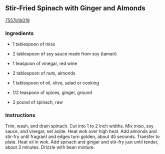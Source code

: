 ## Stir-Fried Spinach with Ginger and Almonds

[7557b1b019](https://recipeland.com/recipe/v/stir-fried-spinach-ginger-almon-32353)

### Ingredients

 - 1 tablespoon of miso

 - 2 tablespoon of soy sauce made from soy (tamari)

 - 1 teaspoon of vinegar, red wine

 - 2 tablespoon of nuts, almonds

 - 1 tablespoon of oil, olive, salad or cooking

 - 1/2 teaspoon of spices, ginger, ground

 - 2 pound of spinach, raw

### Instructions

Trim, wash, and drain spinach. Cut into 1 to 2 inch widths. Mix miso, soy sauce, and vinegar, set aside. Heat wok over high heat. Add almonds and stir-fry until fragrant and edges turn golden, about 45 seconds. Transfer to plate. Heat oil in wok. Add spinach and ginger and stir-fry just until tender, about 3 minutes. Drizzle with bean mixture.